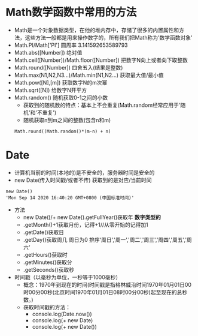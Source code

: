 # Math数学函数中常用的方法
- Math是一个对象数据类型，在他的堆内存中，存储了很多的内置属性和方法，这些方法一般都是用来操作数字的，所有我们把Math称为'数学函数对象'
- Math.PI/Math['PI'] 圆周率 3.141592653589793
- Math.abs([Number]) 绝对值
- Math.ceil([Number])/Math.floor([Number]) 把数字N向上或者向下取整数
- Math.round([Number]) 四舍五入(结果是整数)
- Math.max(N1,N2,N3...)/Math.min(N1,N2...)  获取最大值/最小值
- Math.pow([N],[m]) 获取数字N的m次幂
- Math.sqrt([N]) 给数字N开平方
- Math.random() 随机获取0-1之间的小数 
  + 获取到的随机数的特点：基本上不会重复(Math.random经常应用于'随机'和'不重复')
  + 随机获取n到m之间的整数(包含n和m)
  ```
  Math.round((Math.random()*(m-n) + n)
  ```
# Date
- 计算机当前的时间(本地的)是不安全的，服务器时间是安全的
- new Date(传入时间戳/或者不传) 获取到的是对应/当前时间
```
new Date()
'Mon Sep 14 2020 16:40:20 GMT+0800 (中国标准时间)'
```
- 方法
  + new Date()/+ new Date().getFullYear()获取年 **数字类型的**
  + .getMonth()+1获取月份，记得+1//从零开始的记得加1
  + .getDate()获取日
  + .getDay()获取周几 周日为0 排序‘周日','周一','周二','周三','周四','周五','周六‘
  + .getHours()获取时
  + .getMinutes()获取分
  + .getSeconds()获取秒
- 时间戳（以毫秒为单位，一秒等于1000毫秒）
  + 概念：1970年到现在的时间(时间戳是指格林威治时间1970年01月01日00时00分00秒(北京时间1970年01月01日08时00分00秒)起至现在的总秒数。)
  + 获取时间戳的方法： 
    - console.log(Date.now())
    - console.log(+ new Date)
    - console.log(+ new Date())
